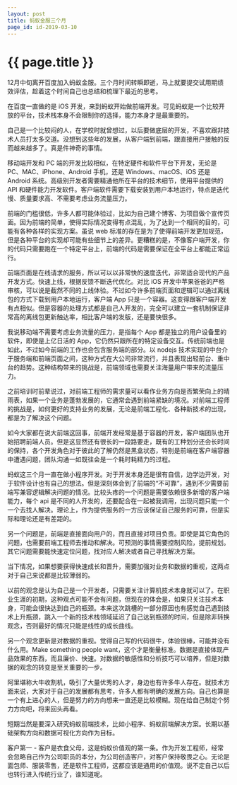 ```yaml
---
layout: post
title: 蚂蚁金服三个月
page_id: id-2019-03-10
---
```


<h1>{{ page.title }}</h1>

12月中旬离开百度加入蚂蚁金服。三个月时间转瞬即逝，马上就要提交试用期绩效评估，趁着这个时间自己也总结和梳理下最近的思考。

<!-- more -->

在百度一直做的是 iOS 开发，来到蚂蚁开始做前端开发。可见蚂蚁是一个比较开放的平台，技术栈本身不会限制你的选择，能力本身才是最重要的。

自己是一个比较闷的人，在学校时就曾想过，以后要做底层的开发，不喜欢跟非技术人员打太多交道。没想到这些年的发展，从客户端到前端，跟直接用户接触的反而越来越多了。真是件神奇的事情。

移动端开发和 PC 端的开发比较相似，在特定硬件和软件平台下开发，无论是 PC、MAC、iPhone、Android 手机，还是 Windows、macOS、iOS 还是 Android 系统。高级别开发者需要精通他所在平台的技术细节，使用平台提供的 API 和硬件能力开发软件。客户端软件需要下载安装到用户本地运行，特点是迭代慢、质量要求高、不需要考虑业务流量压力。

前端的门槛很低，许多人都可能体验过，比如为自己建个博客、为项目做个宣传页面。因为前端的简单，使得实际情况变得有点混乱，为了达到一个相同的目的，可能有各种各样的实现方案。虽说 web 标准的存在是为了使得前端开发更加规范，但是各种平台的实现却可能有些细节上的差异。更糟糕的是，不像客户端开发，你的代码只需要跑在一个特定平台上，前端的代码是需要保证在全平台上都能正常运行。

前端页面是在线请求的服务，所以可以以非常快的速度迭代，非常适合现代的产品开发方式。快速上线，根据反馈不断迭代优化。对比 iOS 开发中苹果爸爸的严格审核，可以说是截然不同的上线体验。不过如今许多前端页面和逻辑可以通过离线包的方式下载到用户本地运行，客户端 App 只是一个容器。这变得跟客户端开发有点相似。但是容器的处理方式都是自己人开发的，完全可以建立一套机制保证非常高的离线包更新触达率，相比客户端的发版，还是要快很多。

我说移动端不需要考虑业务流量的压力，是指每个 App 都是独立的用户设备里的软件，即使是上亿日活的 App，它仍然只跟所在的特定设备交互。传统前端也是如此，不过如今前端的工作也会包含服务端的部分。以 nodejs 技术实现的中台介于服务端和前端页面之间，这种方式在大公司非常流行，并且表现出轻前台、重中台的趋势。这种结构带来的挑战是，前端领域也需要关注海量用户带来的流量压力。

之前培训时前辈说过，对前端工程师的需求量可以看作业务方向是否繁荣向上的晴雨表，如果一个业务是蓬勃发展的，它通常会遇到前端紧缺的境况。对前端工程师的挑战是，如何更好的支持业务的发展，无论是前端工程化、各种新技术的出现，都是为了解决这个问题。

如今大家都在说大前端这回事，前端开发经常是基于容器的开发，客户端团队也开始招聘前端人员。但是这显然还有很长的一段路要走，既有的工种划分还会长时间的保持，各个开发角色对于彼此的了解仍然是黑盒状态，特别是前端在客户端容器中遭遇问题，团队沟通一如既往会是一个耗时耗精力的过程。

蚂蚁这三个月一直在做小程序开发。对于开发本身还是很有自信，边学边开发，对于软件设计也有自己的想法。但是深刻体会到了前端的“不可靠”，遇到不少需要前端写兼容逻辑解决问题的情况。比较头疼的一个问题是需要依赖很多新增的客户端能力，每个 api 是不同的人开发的，还要配合在一起被我调用，出现问题只能一个一个去找人解决。理论上，作为提供服务的一方应该保证自己服务的可靠，但是实际和理论还是有差距的。

另一个问题是，前端是直接面向用户的，而且直接对项目负责。即使是其它角色的问题，也需要前端工程师去推动和解决。可预测的事情需要控制风险，提前规划。其它问题需要能快速定位问题，找对应人解决或者自己寻找解决方案。

当下情况，如果想要获得快速成长和晋升，需要加强对业务和数据的重视，这两点对于自己来说都是比较薄弱的。

以前的观念是认为自己是一个开发者，只需要关注计算机技术本身就可以了。在职业生涯的初期，这种观点可能不会有问题，但现在的体会是，如果只关注技术本身，可能会很快达到自己的瓶颈。本来这次跳槽的一部分原因也有感觉自己遇到技术上升瓶颈，跳入一个新的技术栈领域延迟了自己达到瓶颈的时间，但是除非转换观念，否则最好的情况只能是线性的成长曲线。

另一个观念更新是对数据的重视。觉得自己写的代码很牛，体验很棒，可能并没有什么用。Make something people want，这个才是衡量标准。数据是直接体现产品效果的东西，而且廉价、快速。对数据的敏感性和分析技巧可以培养，但是对数据的观念的转变是至关重要的一步。

阿里堪称大牛收割机，吸引了大量优秀的人才，身边也有许多牛人存在。就技术方面来说，大家对于自己的发展都有思考，许多人都有明确的发展方向。自己也算是一个有上进心的人，但是努力的方向想来一直还是比较模糊。现在给自己制定个努力方向吧，将来回头再看。

短期当然是要深入研究蚂蚁前端技术，比如小程序、蚂蚁前端解决方案。长期以基础架构方向和数据可视化方向作为目标。

客户第一 - 客户是衣食父母，这是蚂蚁价值观的第一条。作为开发工程师，经常会忽略自己作为公司职员的本分，为公司创造客户，对客户保持敬畏之心。无论是面包师、服装零售，还是软件工程师，这都应该是通用的价值观。说不定自己以后也转行进入传统行业了，谁知道呢。
